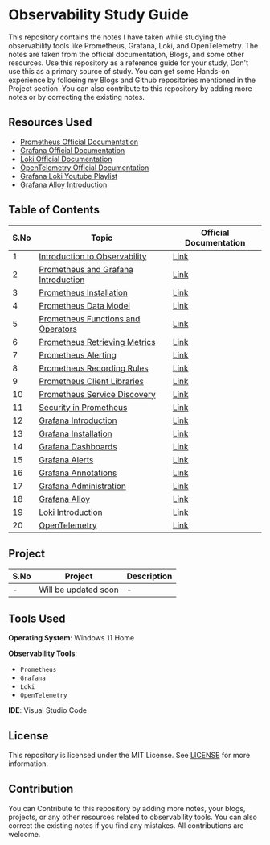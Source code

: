 # Observability Study Guide

This repository contains the notes I have taken while studying the observability tools like Prometheus, Grafana, Loki, and OpenTelemetry. The notes are taken from the official documentation, Blogs, and some other resources. Use this repository as a reference guide for your study, Don't use this as a primary source of study. You can get some Hands-on experience by folloeing my Blogs and Github repositories mentioned in the Project section. You can also contribute to this repository by adding more notes or by correcting the existing notes. 

## Resources Used

- [Prometheus Official Documentation](https://prometheus.io/docs/introduction/overview/)
- [Grafana Official Documentation](https://grafana.com/docs/grafana/latest/getting-started/what-is-grafana/)
- [Loki Official Documentation](https://grafana.com/docs/loki/latest/)
- [OpenTelemetry Official Documentation](https://opentelemetry.io/docs/)
- [Grafana Loki Youtube Playlist](https://youtube.com/playlist?list=PLDGkOdUX1UjpIWD3wTGGsiN4adkOq3LzQ&si=-NoLSXShaRV4kIUn)
- [Grafana Alloy Introduction](https://youtube.com/playlist?list=PLDGkOdUX1Ujo4nPEPvbeMayN8qilKkKF5&si=0sJjVhKMygRs6ESf)

## Table of Contents

| S.No | Topic | Official Documentation |
|------|-------|-----------------------|
| 1 | [Introduction to Observability](montoring-intro.md) | [Link](https://newrelic.com/blog/best-practices/what-is-observability) |
| 2 | [Prometheus and Grafana Introduction](prometheus-grafana-intro.md) | [Link](https://prometheus.io/docs/introduction/overview/) |
| 3 | [Prometheus Installation](prometheus/installation/) | [Link](https://prometheus.io/docs/prometheus/latest/installation/) |
| 4 | [Prometheus Data Model](prometheus/data-model/) | [Link](https://prometheus.io/docs/prometheus/latest/querying/basics/) |
| 5 | [Prometheus Functions and Operators](prometheus/functions-operators/) | [Link](https://prometheus.io/docs/prometheus/latest/querying/functions/) |
| 6 | [Prometheus Retrieving Metrics](prometheus/retrieving-metrics/) | [Link](https://prometheus.io/docs/prometheus/latest/querying/basics/) |
| 7 | [Prometheus Alerting](prometheus/alerts/) | [Link](https://prometheus.io/docs/prometheus/latest/configuration/alerting_rules/) |
| 8 | [Prometheus Recording Rules](prometheus/recording-rules/) | [Link](https://prometheus.io/docs/prometheus/latest/configuration/recording_rules/) |
| 9 | [Prometheus Client Libraries](prometheus/client-libraries/) | [Link](https://prometheus.io/docs/instrumenting/clientlibs/) |
| 10 | [Prometheus Service Discovery](prometheus/service-discovery/) | [Link](https://prometheus.io/docs/prometheus/latest/configuration/configuration/#<file_sd_config>) |
| 11 | [Security in Prometheus](prometheus/security/) | [Link](https://prometheus.io/docs/prometheus/latest/configuration/basic_auth/) |
| 12 | [Grafana Introduction](grafana/grafana.md) | [Link](https://grafana.com/docs/grafana/latest/getting-started/what-is-grafana/) |
| 13 | [Grafana Installation](grafana/installation/) | [Link](https://grafana.com/docs/grafana/latest/installation/) |
| 14 | [Grafana Dashboards](grafana/grafana.md/) | [Link](https://grafana.com/docs/grafana/latest/getting-started/getting-started-prometheus/) |
| 15 | [Grafana Alerts](grafana/alerts/) | [Link](https://grafana.com/docs/grafana/latest/alerting/create-alerts/) |
| 16 | [Grafana Annotations](grafana/annotations/) | [Link](https://grafana.com/docs/grafana/latest/dashboards/annotations/) |
| 17 | [Grafana Administration](grafana/administration/) | [Link](https://grafana.com/docs/grafana/latest/administration/) |
| 18 | [Grafana Alloy](grafana/opentelemetry/grafana-alloy/) | [Link](https://grafana.com/docs/alloy/latest/) |
| 19 | [Loki Introduction](grafana/loki/) | [Link](https://grafana.com/docs/loki/latest/) |
| 20 | [OpenTelemetry](grafana/opentelemetry/) | [Link](https://opentelemetry.io/docs/) |

## Project

| S.No | Project | Description |
|------|---------|-------------|
| - | Will be updated soon | - |

## Tools Used

**Operating System**: Windows 11 Home

**Observability Tools**:
- `Prometheus`
- `Grafana`
- `Loki`
- `OpenTelemetry`

**IDE**: Visual Studio Code

## License

This repository is licensed under the MIT License. See [LICENSE](LICENSE) for more information.

## Contribution

You can Contribute to this repository by adding more notes, your blogs, projects, or any other resources related to observability tools. You can also correct the existing notes if you find any mistakes. All contributions are welcome.